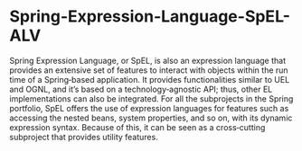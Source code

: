 # Spring-Expression-Language-SpEL-ALV
 
Spring Expression Language, or SpEL, is also an expression language that provides an extensive set of features to interact with objects within the run time of a Spring‐based application.
It provides functionalities similar to UEL and OGNL, and it’s based on a technology‐agnostic API; thus, other EL implementations can also be integrated. 
For all the subprojects in the Spring portfolio, SpEL offers the use of expression languages for features such as accessing the nested beans, system properties, and so on, with its dynamic expression syntax. 
Because of this, it can be seen as a cross‐cutting subproject that provides utility features.
